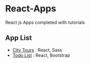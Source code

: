 # React-Apps

React js Apps completed with tutorials

## App List

- [City Tours](city-tours) : React, Sass
- [Todo List](todo-list) : React, Bootstrap
